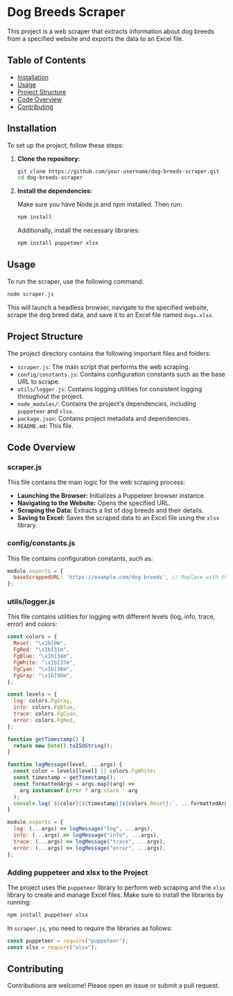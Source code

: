 # Dog Breeds Scraper

This project is a web scraper that extracts information about dog breeds from a specified website and exports the data to an Excel file.

## Table of Contents

- [Installation](#installation)
- [Usage](#usage)
- [Project Structure](#project-structure)
- [Code Overview](#code-overview)
- [Contributing](#contributing)

## Installation

To set up the project, follow these steps:

1. **Clone the repository:**

    ```sh
    git clone https://github.com/your-username/dog-breeds-scraper.git
    cd dog-breeds-scraper
    ```

2. **Install the dependencies:**

    Make sure you have Node.js and npm installed. Then run:

    ```sh
    npm install
    ```

    Additionally, install the necessary libraries:

    ```sh
    npm install puppeteer xlsx
    ```

## Usage

To run the scraper, use the following command:

```sh
node scraper.js
```

This will launch a headless browser, navigate to the specified website, scrape the dog breed data, and save it to an Excel file named `dogs.xlsx`.

## Project Structure

The project directory contains the following important files and folders:

- `scraper.js`: The main script that performs the web scraping.
- `config/constants.js`: Contains configuration constants such as the base URL to scrape.
- `utils/logger.js`: Contains logging utilities for consistent logging throughout the project.
- `node_modules/`: Contains the project's dependencies, including `puppeteer` and `xlsx`.
- `package.json`: Contains project metadata and dependencies.
- `README.md`: This file.

## Code Overview

### scraper.js

This file contains the main logic for the web scraping process:

- **Launching the Browser:** Initializes a Puppeteer browser instance.
- **Navigating to the Website:** Opens the specified URL.
- **Scraping the Data:** Extracts a list of dog breeds and their details.
- **Saving to Excel:** Saves the scraped data to an Excel file using the `xlsx` library.

### config/constants.js

This file contains configuration constants, such as:

```javascript
module.exports = {
  baseScrappedURL: 'https://example.com/dog-breeds', // Replace with the actual URL
};
```

### utils/logger.js

This file contains utilities for logging with different levels (log, info, trace, error) and colors:

```javascript
const colors = {
  Reset: "\x1b[0m",
  FgRed: "\x1b[31m",
  FgBlue: "\x1b[34m",
  FgWhite: "\x1b[37m",
  FgCyan: "\x1b[36m",
  FgGray: "\x1b[90m",
};

const levels = {
  log: colors.FgGray,
  info: colors.FgBlue,
  trace: colors.FgCyan,
  error: colors.FgRed,
};

function getTimestamp() {
  return new Date().toISOString();
}

function logMessage(level, ...args) {
  const color = levels[level] || colors.FgWhite;
  const timestamp = getTimestamp();
  const formattedArgs = args.map((arg) =>
    arg instanceof Error ? arg.stack : arg
  );
  console.log(`${color}[${timestamp}]${colors.Reset}:`, ...formattedArgs);
}

module.exports = {
  log: (...args) => logMessage("log", ...args),
  info: (...args) => logMessage("info", ...args),
  trace: (...args) => logMessage("trace", ...args),
  error: (...args) => logMessage("error", ...args),
};
```

### Adding puppeteer and xlsx to the Project

The project uses the `puppeteer` library to perform web scraping and the `xlsx` library to create and manage Excel files. Make sure to install the libraries by running:

```sh
npm install puppeteer xlsx
```

In `scraper.js`, you need to require the libraries as follows:

```javascript
const puppeteer = require("puppeteer");
const xlsx = require("xlsx");
```

## Contributing

Contributions are welcome! Please open an issue or submit a pull request.
